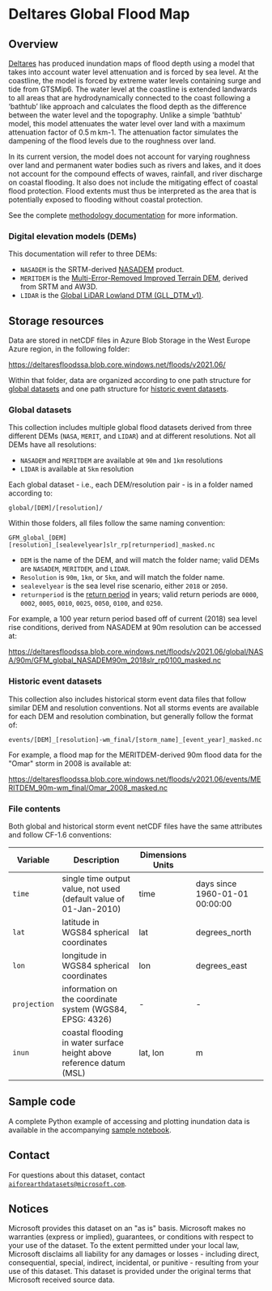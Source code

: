 # Deltares Global Flood Map

## Overview

[Deltares](https://www.deltares.nl/en/) has produced inundation maps of flood depth using a model that takes into account water level attenuation and is forced by sea level. At the coastline, the model is forced by extreme water levels containing surge and tide from GTSMip6. The water level at the coastline is extended landwards to all areas that are hydrodynamically connected to the coast following a ‘bathtub’ like approach and calculates the flood depth as the difference between the water level and the topography. Unlike a simple 'bathtub' model, this model attenuates the water level over land with a maximum attenuation factor of 0.5 m km-1. The attenuation factor simulates the dampening of the flood levels due to the roughness over land.

In its current version, the model does not account for varying roughness over land and permanent water bodies such as rivers and lakes, and it does not account for the compound effects of waves, rainfall, and river discharge on coastal flooding. It also does not include the mitigating effect of coastal flood protection. Flood extents must thus be interpreted as the area that is potentially exposed to flooding without coastal protection.

See the complete [methodology documentation](https://deltaresfloodssa.blob.core.windows.net/floods/v2021.06/11206409-003-ZWS-0003_v0.1-Planetary-Computer-Deltares-global-flood-docs.pdf) for more information.

### Digital elevation models (DEMs)

This documentation will refer to three DEMs:

* `NASADEM` is the SRTM-derived [NASADEM](https://lpdaac.usgs.gov/products/nasadem_hgtv001/) product.
* `MERITDEM` is the [Multi-Error-Removed Improved Terrain DEM](http://hydro.iis.u-tokyo.ac.jp/~yamadai/MERIT_DEM/), derived from SRTM and AW3D.
* `LIDAR` is the [Global LiDAR Lowland DTM (GLL_DTM_v1)](https://data.mendeley.com/datasets/v5x4vpnzds/1).

## Storage resources

Data are stored in netCDF files in Azure Blob Storage in the West Europe Azure region, in the following folder:

<https://deltaresfloodssa.blob.core.windows.net/floods/v2021.06/>

Within that folder, data are organized according to one path structure for [global datasets](#global-datasets) and one path structure for [historic event datasets](#historic-event-datasets).

### Global datasets

This collection includes multiple global flood datasets derived from three different DEMs (`NASA`, `MERIT`, and `LIDAR`) and at different resolutions. Not all DEMs have all resolutions:

* `NASADEM` and `MERITDEM` are available at `90m` and `1km` resolutions
* `LIDAR` is available at `5km` resolution

Each global dataset - i.e., each DEM/resolution pair - is in a folder named according to:

`global/[DEM]/[resolution]/`

Within those folders, all files follow the same naming convention:

`GFM_global_[DEM][resolution]_[sealevelyear]slr_rp[returnperiod]_masked.nc`

* `DEM` is the name of the DEM, and will match the folder name; valid DEMs are `NASADEM`, `MERITDEM`, and `LIDAR`.
* `Resolution` is `90m`, `1km`, or `5km`, and will match the folder name.
* `sealevelyear` is the sea level rise scenario, either `2018` or `2050`.
* `returnperiod` is the [return period](https://en.wikipedia.org/wiki/Return_period) in years; valid return periods are `0000`, `0002`, `0005`, `0010`, `0025`, `0050`, `0100`, and `0250`.

For example, a 100 year return period based off of current (2018) sea level rise conditions, derived from NASADEM at 90m resolution can be accessed at:

<https://deltaresfloodssa.blob.core.windows.net/floods/v2021.06/global/NASA/90m/GFM_global_NASADEM90m_2018slr_rp0100_masked.nc>

### Historic event datasets

This collection also includes historical storm event data files that follow similar DEM and resolution conventions. Not all storms events are available for each DEM and resolution combination, but generally follow the format of:

`events/[DEM]_[resolution]-wm_final/[storm_name]_[event_year]_masked.nc`

For example, a flood map for the MERITDEM-derived 90m flood data for the "Omar" storm in 2008 is available at:

<https://deltaresfloodssa.blob.core.windows.net/floods/v2021.06/events/MERITDEM_90m-wm_final/Omar_2008_masked.nc>

### File contents

Both global and historical storm event netCDF files have the same attributes and follow CF-1.6 conventions:

| Variable     | Description                                                          | Dimensions Units |                                |
|--------------|----------------------------------------------------------------------|------------------|--------------------------------|
| `time`       | single time output value, not used (default value of 01-Jan-2010)    | time             | days since 1960-01-01 00:00:00 |
| `lat`        | latitude in WGS84 spherical coordinates                              | lat              | degrees_north                  |
| `lon`        | longitude in WGS84 spherical coordinates                             | lon              | degrees_east                   |
| `projection` | information on the coordinate system (WGS84, EPSG: 4326)             | -                | -                              |
| `inun`       | coastal flooding in water surface height above reference datum (MSL) | lat, lon         | m                              |

## Sample code

A complete Python example of accessing and plotting inundation data is available in the accompanying [sample notebook](https://nbviewer.jupyter.org/github/microsoft/AIforEarthDataSets/blob/main/data/deltares-floods.ipynb).

## Contact

For questions about this dataset, contact [`aiforearthdatasets@microsoft.com`](mailto:aiforearthdatasets@microsoft.com?subject=deltares-floods%20question).

## Notices

Microsoft provides this dataset on an "as is" basis.  Microsoft makes no warranties (express or implied), guarantees, or conditions with respect to your use of the dataset. To the extent permitted under your local law, Microsoft disclaims all liability for any damages or losses - including direct, consequential, special, indirect, incidental, or punitive - resulting from your use of this dataset. This dataset is provided under the original terms that Microsoft received source data.
